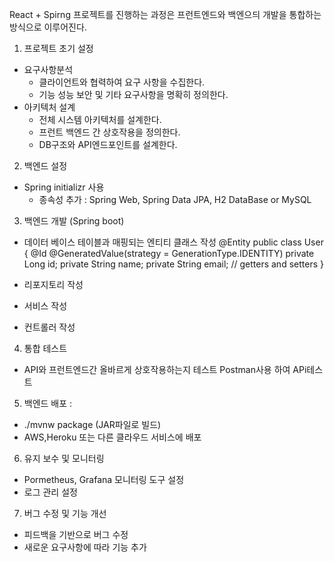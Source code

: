 
React + Spirng 프로젝트를 진행하는 과정은 프런트엔드와 백엔으듸 개발을 통합하는 방식으로
이루어진다. 

1. 프로젝트 초기 설정 
- 요구사항분석
  - 클라이언트와 협력하여 요구 사항을 수집한다.
  - 기능 성능 보안 및 기타 요구사항을 명확히 정의한다.
- 아키텍처 설계
  - 전체 시스템 아키텍처를 설계한다.
  - 프런트 백엔드 간 상호작용을 정의한다.
  - DB구조와 API엔드포인트를 설계한다.

2. 백엔드 설정 
- Spring initializr 사용 
  - 종속성 추가 : Spring Web, Spring Data JPA, H2 DataBase or MySQL

3. 백엔드 개발 (Spring boot)
- 데이터 베이스 테이블과 매핑되는 엔티티 클래스 작성 @Entity
  public class User {
  @Id @GeneratedValue(strategy = GenerationType.IDENTITY)
  private Long id;
  private String name;
  private String email;
  // getters and setters
  }


- 리포지토리 작성 
- 서비스 작성 
- 컨트롤러 작성 


4. 통합 테스트
- API와 프런트엔드간 올바르게 상호작용하는지 테스트 Postman사용 하여 APi테스트



5. 백엔드 배포 :
- ./mvnw package (JAR파일로 빌드)
- AWS,Heroku 또는 다른 클라우드 서비스에 배포 



6. 유지 보수 및 모니터링 
- Pormetheus, Grafana 모니터링 도구 설정 
- 로그 관리 설정 



7. 버그 수정 및 기능 개선
- 피드백을 기반으로 버그 수정 
- 새로운 요구사항에 따라 기능 추가 


